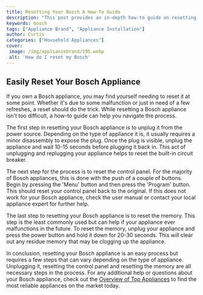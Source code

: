 ```yaml
---
title: Resetting Your Bosch A How-To Guide
description: "This post provides an in-depth how-to guide on resetting your Bosch machine Struggling with an issue Follow these steps and youll be back up and running in no time"
keywords: bosch
tags: ["Appliance Brand", "Appliance Installation"]
author: Curtis
categories: ["Household Appliances"]
cover: 
 image: /img/appliancebrand/195.webp
 alt: 'How do I reset my Bosch'
---
```

## Easily Reset Your Bosch Appliance 

If you own a Bosch appliance, you may find yourself needing to reset it at some point. Whether it's due to some malfunction or just in need of a few refreshes, a reset should do the trick. While resetting a Bosch appliance isn't too difficult, a how-to guide can help you navigate the process. 

The first step in resetting your Bosch appliance is to unplug it from the power source. Depending on the type of appliance it is, it usually requires a minor disassembly to expose the plug. Once the plug is visible, unplug the appliance and wait 10-15 seconds before plugging it back in. This act of unplugging and replugging your appliance helps to reset the built-in circuit breaker. 

The next step for the process is to reset the control panel. For the majority of Bosch appliances, this is done with the push of a couple of buttons. Begin by pressing the 'Menu' button and then press the 'Program' button. This should reset your control panel back to the original. If this does not work for your Bosch appliance, check the user manual or contact your local appliance expert for further help. 

The last step to resetting your Bosch appliance is to reset the memory. This step is the least commonly used but can help if your appliance ever malfunctions in the future. To reset the memory, unplug your appliance and press the power button and hold it down for 20-30 seconds. This will clear out any residue memory that may be clogging up the appliance. 

In conclusion, resetting your Bosch appliance is an easy process but requires a few steps that can vary depending on the type of appliance. Unplugging it, resetting the control panel and resetting the memory are all necessary steps in the process. For any additional help or questions about your Bosch appliance, check out the [Overview of Top Appliances](./pages/appliance-overview) to find the most reliable appliances on the market today.
